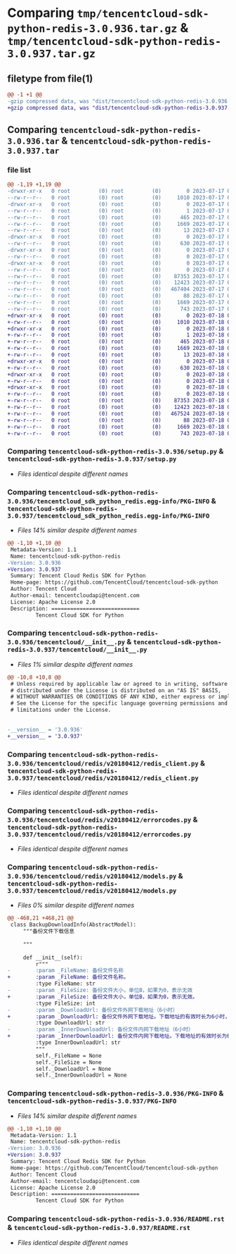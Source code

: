 # Comparing `tmp/tencentcloud-sdk-python-redis-3.0.936.tar.gz` & `tmp/tencentcloud-sdk-python-redis-3.0.937.tar.gz`

## filetype from file(1)

```diff
@@ -1 +1 @@
-gzip compressed data, was "dist/tencentcloud-sdk-python-redis-3.0.936.tar", last modified: Mon Jul 17 00:33:06 2023, max compression
+gzip compressed data, was "dist/tencentcloud-sdk-python-redis-3.0.937.tar", last modified: Tue Jul 18 00:29:07 2023, max compression
```

## Comparing `tencentcloud-sdk-python-redis-3.0.936.tar` & `tencentcloud-sdk-python-redis-3.0.937.tar`

### file list

```diff
@@ -1,19 +1,19 @@
-drwxr-xr-x   0 root         (0) root         (0)        0 2023-07-17 00:33:06.000000 tencentcloud-sdk-python-redis-3.0.936/
--rw-r--r--   0 root         (0) root         (0)     1010 2023-07-17 00:33:06.000000 tencentcloud-sdk-python-redis-3.0.936/setup.py
-drwxr-xr-x   0 root         (0) root         (0)        0 2023-07-17 00:33:06.000000 tencentcloud-sdk-python-redis-3.0.936/tencentcloud_sdk_python_redis.egg-info/
--rw-r--r--   0 root         (0) root         (0)        1 2023-07-17 00:33:06.000000 tencentcloud-sdk-python-redis-3.0.936/tencentcloud_sdk_python_redis.egg-info/dependency_links.txt
--rw-r--r--   0 root         (0) root         (0)      465 2023-07-17 00:33:06.000000 tencentcloud-sdk-python-redis-3.0.936/tencentcloud_sdk_python_redis.egg-info/SOURCES.txt
--rw-r--r--   0 root         (0) root         (0)     1669 2023-07-17 00:33:06.000000 tencentcloud-sdk-python-redis-3.0.936/tencentcloud_sdk_python_redis.egg-info/PKG-INFO
--rw-r--r--   0 root         (0) root         (0)       13 2023-07-17 00:33:06.000000 tencentcloud-sdk-python-redis-3.0.936/tencentcloud_sdk_python_redis.egg-info/top_level.txt
-drwxr-xr-x   0 root         (0) root         (0)        0 2023-07-17 00:33:06.000000 tencentcloud-sdk-python-redis-3.0.936/tencentcloud/
--rw-r--r--   0 root         (0) root         (0)      630 2023-07-17 00:33:06.000000 tencentcloud-sdk-python-redis-3.0.936/tencentcloud/__init__.py
-drwxr-xr-x   0 root         (0) root         (0)        0 2023-07-17 00:33:06.000000 tencentcloud-sdk-python-redis-3.0.936/tencentcloud/redis/
--rw-r--r--   0 root         (0) root         (0)        0 2023-07-17 00:33:06.000000 tencentcloud-sdk-python-redis-3.0.936/tencentcloud/redis/__init__.py
-drwxr-xr-x   0 root         (0) root         (0)        0 2023-07-17 00:33:06.000000 tencentcloud-sdk-python-redis-3.0.936/tencentcloud/redis/v20180412/
--rw-r--r--   0 root         (0) root         (0)        0 2023-07-17 00:33:06.000000 tencentcloud-sdk-python-redis-3.0.936/tencentcloud/redis/v20180412/__init__.py
--rw-r--r--   0 root         (0) root         (0)    87353 2023-07-17 00:33:06.000000 tencentcloud-sdk-python-redis-3.0.936/tencentcloud/redis/v20180412/redis_client.py
--rw-r--r--   0 root         (0) root         (0)    12423 2023-07-17 00:33:06.000000 tencentcloud-sdk-python-redis-3.0.936/tencentcloud/redis/v20180412/errorcodes.py
--rw-r--r--   0 root         (0) root         (0)   467404 2023-07-17 00:33:06.000000 tencentcloud-sdk-python-redis-3.0.936/tencentcloud/redis/v20180412/models.py
--rw-r--r--   0 root         (0) root         (0)       88 2023-07-17 00:33:06.000000 tencentcloud-sdk-python-redis-3.0.936/setup.cfg
--rw-r--r--   0 root         (0) root         (0)     1669 2023-07-17 00:33:06.000000 tencentcloud-sdk-python-redis-3.0.936/PKG-INFO
--rw-r--r--   0 root         (0) root         (0)      743 2023-07-17 00:33:06.000000 tencentcloud-sdk-python-redis-3.0.936/README.rst
+drwxr-xr-x   0 root         (0) root         (0)        0 2023-07-18 00:29:07.000000 tencentcloud-sdk-python-redis-3.0.937/
+-rw-r--r--   0 root         (0) root         (0)     1010 2023-07-18 00:29:07.000000 tencentcloud-sdk-python-redis-3.0.937/setup.py
+drwxr-xr-x   0 root         (0) root         (0)        0 2023-07-18 00:29:07.000000 tencentcloud-sdk-python-redis-3.0.937/tencentcloud_sdk_python_redis.egg-info/
+-rw-r--r--   0 root         (0) root         (0)        1 2023-07-18 00:29:07.000000 tencentcloud-sdk-python-redis-3.0.937/tencentcloud_sdk_python_redis.egg-info/dependency_links.txt
+-rw-r--r--   0 root         (0) root         (0)      465 2023-07-18 00:29:07.000000 tencentcloud-sdk-python-redis-3.0.937/tencentcloud_sdk_python_redis.egg-info/SOURCES.txt
+-rw-r--r--   0 root         (0) root         (0)     1669 2023-07-18 00:29:07.000000 tencentcloud-sdk-python-redis-3.0.937/tencentcloud_sdk_python_redis.egg-info/PKG-INFO
+-rw-r--r--   0 root         (0) root         (0)       13 2023-07-18 00:29:07.000000 tencentcloud-sdk-python-redis-3.0.937/tencentcloud_sdk_python_redis.egg-info/top_level.txt
+drwxr-xr-x   0 root         (0) root         (0)        0 2023-07-18 00:29:07.000000 tencentcloud-sdk-python-redis-3.0.937/tencentcloud/
+-rw-r--r--   0 root         (0) root         (0)      630 2023-07-18 00:29:07.000000 tencentcloud-sdk-python-redis-3.0.937/tencentcloud/__init__.py
+drwxr-xr-x   0 root         (0) root         (0)        0 2023-07-18 00:29:07.000000 tencentcloud-sdk-python-redis-3.0.937/tencentcloud/redis/
+-rw-r--r--   0 root         (0) root         (0)        0 2023-07-18 00:29:07.000000 tencentcloud-sdk-python-redis-3.0.937/tencentcloud/redis/__init__.py
+drwxr-xr-x   0 root         (0) root         (0)        0 2023-07-18 00:29:07.000000 tencentcloud-sdk-python-redis-3.0.937/tencentcloud/redis/v20180412/
+-rw-r--r--   0 root         (0) root         (0)        0 2023-07-18 00:29:07.000000 tencentcloud-sdk-python-redis-3.0.937/tencentcloud/redis/v20180412/__init__.py
+-rw-r--r--   0 root         (0) root         (0)    87353 2023-07-18 00:29:07.000000 tencentcloud-sdk-python-redis-3.0.937/tencentcloud/redis/v20180412/redis_client.py
+-rw-r--r--   0 root         (0) root         (0)    12423 2023-07-18 00:29:07.000000 tencentcloud-sdk-python-redis-3.0.937/tencentcloud/redis/v20180412/errorcodes.py
+-rw-r--r--   0 root         (0) root         (0)   467524 2023-07-18 00:29:07.000000 tencentcloud-sdk-python-redis-3.0.937/tencentcloud/redis/v20180412/models.py
+-rw-r--r--   0 root         (0) root         (0)       88 2023-07-18 00:29:07.000000 tencentcloud-sdk-python-redis-3.0.937/setup.cfg
+-rw-r--r--   0 root         (0) root         (0)     1669 2023-07-18 00:29:07.000000 tencentcloud-sdk-python-redis-3.0.937/PKG-INFO
+-rw-r--r--   0 root         (0) root         (0)      743 2023-07-18 00:29:07.000000 tencentcloud-sdk-python-redis-3.0.937/README.rst
```

### Comparing `tencentcloud-sdk-python-redis-3.0.936/setup.py` & `tencentcloud-sdk-python-redis-3.0.937/setup.py`

 * *Files identical despite different names*

### Comparing `tencentcloud-sdk-python-redis-3.0.936/tencentcloud_sdk_python_redis.egg-info/PKG-INFO` & `tencentcloud-sdk-python-redis-3.0.937/tencentcloud_sdk_python_redis.egg-info/PKG-INFO`

 * *Files 14% similar despite different names*

```diff
@@ -1,10 +1,10 @@
 Metadata-Version: 1.1
 Name: tencentcloud-sdk-python-redis
-Version: 3.0.936
+Version: 3.0.937
 Summary: Tencent Cloud Redis SDK for Python
 Home-page: https://github.com/TencentCloud/tencentcloud-sdk-python
 Author: Tencent Cloud
 Author-email: tencentcloudapi@tencent.com
 License: Apache License 2.0
 Description: ============================
         Tencent Cloud SDK for Python
```

### Comparing `tencentcloud-sdk-python-redis-3.0.936/tencentcloud/__init__.py` & `tencentcloud-sdk-python-redis-3.0.937/tencentcloud/__init__.py`

 * *Files 1% similar despite different names*

```diff
@@ -10,8 +10,8 @@
 # Unless required by applicable law or agreed to in writing, software
 # distributed under the License is distributed on an "AS IS" BASIS,
 # WITHOUT WARRANTIES OR CONDITIONS OF ANY KIND, either express or implied.
 # See the License for the specific language governing permissions and
 # limitations under the License.
 
 
-__version__ = '3.0.936'
+__version__ = '3.0.937'
```

### Comparing `tencentcloud-sdk-python-redis-3.0.936/tencentcloud/redis/v20180412/redis_client.py` & `tencentcloud-sdk-python-redis-3.0.937/tencentcloud/redis/v20180412/redis_client.py`

 * *Files identical despite different names*

### Comparing `tencentcloud-sdk-python-redis-3.0.936/tencentcloud/redis/v20180412/errorcodes.py` & `tencentcloud-sdk-python-redis-3.0.937/tencentcloud/redis/v20180412/errorcodes.py`

 * *Files identical despite different names*

### Comparing `tencentcloud-sdk-python-redis-3.0.936/tencentcloud/redis/v20180412/models.py` & `tencentcloud-sdk-python-redis-3.0.937/tencentcloud/redis/v20180412/models.py`

 * *Files 0% similar despite different names*

```diff
@@ -468,21 +468,21 @@
 class BackupDownloadInfo(AbstractModel):
     """备份文件下载信息
 
     """
 
     def __init__(self):
         r"""
-        :param _FileName: 备份文件名称
+        :param _FileName: 备份文件名称。
         :type FileName: str
-        :param _FileSize: 备份文件大小，单位B，如果为0，表示无效
+        :param _FileSize: 备份文件大小，单位B，如果为0，表示无效。
         :type FileSize: int
-        :param _DownloadUrl: 备份文件外网下载地址（6小时）
+        :param _DownloadUrl: 备份文件外网下载地址。下载地址的有效时长为6小时，过期后请重新获取。
         :type DownloadUrl: str
-        :param _InnerDownloadUrl: 备份文件内网下载地址（6小时）
+        :param _InnerDownloadUrl: 备份文件内网下载地址。下载地址的有效时长为6小时，过期后请重新获取。
         :type InnerDownloadUrl: str
         """
         self._FileName = None
         self._FileSize = None
         self._DownloadUrl = None
         self._InnerDownloadUrl = None
```

### Comparing `tencentcloud-sdk-python-redis-3.0.936/PKG-INFO` & `tencentcloud-sdk-python-redis-3.0.937/PKG-INFO`

 * *Files 14% similar despite different names*

```diff
@@ -1,10 +1,10 @@
 Metadata-Version: 1.1
 Name: tencentcloud-sdk-python-redis
-Version: 3.0.936
+Version: 3.0.937
 Summary: Tencent Cloud Redis SDK for Python
 Home-page: https://github.com/TencentCloud/tencentcloud-sdk-python
 Author: Tencent Cloud
 Author-email: tencentcloudapi@tencent.com
 License: Apache License 2.0
 Description: ============================
         Tencent Cloud SDK for Python
```

### Comparing `tencentcloud-sdk-python-redis-3.0.936/README.rst` & `tencentcloud-sdk-python-redis-3.0.937/README.rst`

 * *Files identical despite different names*


